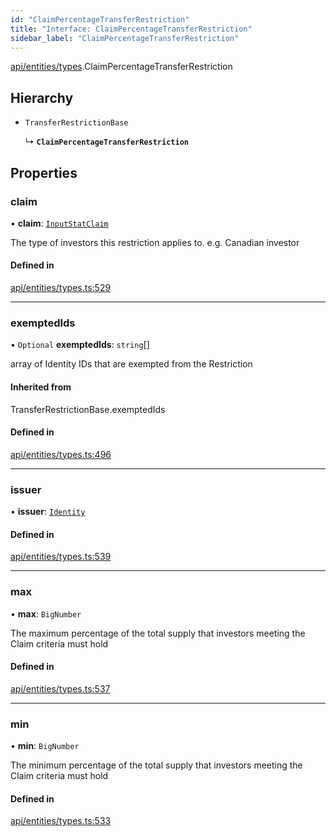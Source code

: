 ```yaml
---
id: "ClaimPercentageTransferRestriction"
title: "Interface: ClaimPercentageTransferRestriction"
sidebar_label: "ClaimPercentageTransferRestriction"
---
```


[api/entities/types](../../../../../modules/API/Entities/Types/Types.md).ClaimPercentageTransferRestriction

## Hierarchy

- `TransferRestrictionBase`

  ↳ **`ClaimPercentageTransferRestriction`**

## Properties

### claim

• **claim**: [`InputStatClaim`](../../../../../modules/API/Entities/Types/Types.md#inputstatclaim)

The type of investors this restriction applies to. e.g. Canadian investor

#### Defined in

[api/entities/types.ts:529](https://github.com/PolymeshAssociation/polymesh-sdk/blob/f8a937f04/src/api/entities/types.ts#L529)

___

### exemptedIds

• `Optional` **exemptedIds**: `string`[]

array of Identity IDs that are exempted from the Restriction

#### Inherited from

TransferRestrictionBase.exemptedIds

#### Defined in

[api/entities/types.ts:496](https://github.com/PolymeshAssociation/polymesh-sdk/blob/f8a937f04/src/api/entities/types.ts#L496)

___

### issuer

• **issuer**: [`Identity`](../../../../../classes/API/Entities/Identity/Identity.md)

#### Defined in

[api/entities/types.ts:539](https://github.com/PolymeshAssociation/polymesh-sdk/blob/f8a937f04/src/api/entities/types.ts#L539)

___

### max

• **max**: `BigNumber`

The maximum percentage of the total supply that investors meeting the Claim criteria must hold

#### Defined in

[api/entities/types.ts:537](https://github.com/PolymeshAssociation/polymesh-sdk/blob/f8a937f04/src/api/entities/types.ts#L537)

___

### min

• **min**: `BigNumber`

The minimum percentage of the total supply that investors meeting the Claim criteria must hold

#### Defined in

[api/entities/types.ts:533](https://github.com/PolymeshAssociation/polymesh-sdk/blob/f8a937f04/src/api/entities/types.ts#L533)
